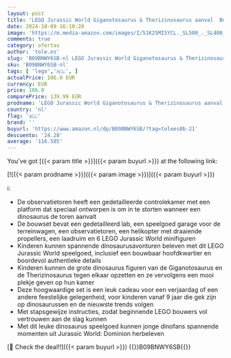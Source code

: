 ```yaml
---
layout: post
title: 'LEGO Jurassic World Giganotosaurus & Therizinosaurus aanval  Bouwpakket voor Kinderen met Speelgoed Helikopter en Dino Figuren  Leuk Cadeau voor Jongens en Meisjes 76949'
date: 2024-10-09 16:10:20
image: 'https://m.media-amazon.com/images/I/51K25MISYCL._SL500_._SL400_.jpg'
comments: true
category: ofertas
author: 'tole.es'
slug: 'B09BNWY6SB-nl LEGO Jurassic World Giganotosaurus & Therizinosaurus...'
sku: 'B09BNWY6SB-nl'
tags: [ 'lego','🇳🇱', ]
actualPrice: 106.0 EUR
currency: EUR
price: 106.0
comparePrice: 139.99 EUR
prodname: 'LEGO Jurassic World Giganotosaurus & Therizinosaurus aanval  Bouwpakket voor Kinderen met Speelgoed Helikopter en Dino Figuren  Leuk Cadeau voor Jongens en Meisjes 76949'
country: 'nl'
flag: '🇳🇱'
brand: ''
buyurl: 'https://www.amazon.nl/dp/B09BNWY6SB/?tag=tolees0b-21'
descuento: '24.28'
average: '116.585'
---
```


You've got [{{< param title >}}]({{< param buyurl >}}) at the following link:

[![{{< param prodname >}}]({{< param image >}})]({{< param buyurl >}})

ℹ️:

- De observatietoren heeft een gedetailleerde controlekamer met een platform dat speciaal ontworpen is om in te storten wanneer een dinosaurus de toren aanvalt
- De bouwset bevat een gedetailleerd lab, een speelgoed garage voor de terreinwagen, een observatietoren, een helikopter met draaiende propellers, een laadruim en 6 LEGO Jurassic World minifiguren
- Kinderen kunnen spannende dinosaurusavonturen beleven met dit LEGO Jurassic World speelgoed, inclusief een bouwbaar hoofdkwartier en boordevol authentieke details
- Kinderen kunnen de grote dinosaurus figuren van de Giganotosaurus en de Therizinosaurus tegen elkaar opzetten en ze vervolgens een mooi plekje geven op hun kamer
- Deze hoogwaardige set is een leuk cadeau voor een verjaardag of een andere feestelijke gelegenheid, voor kinderen vanaf 9 jaar die gek zijn op dinosaurussen en de nieuwste trends volgen
- Met stapsgewijze instructies, zodat beginnende LEGO bouwers vol vertrouwen aan de slag kunnen
- Met dit leuke dinosaurus speelgoed kunnen jonge dinofans spannende momenten uit Jurassic World: Dominion herbeleven

[🛒 Check the deal!!]({{< param buyurl >}})
{{<world>}}B09BNWY6SB{{</world>}}
